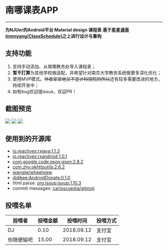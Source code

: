 # 南哪课表APP

-----

**为NJUer的Android平台 Material design 课程表**
**基于[星星课表(mnnyang/ClassSchedule)](https://github.com/mnnyang/ClassSchedule)之上进行设计与重构**

<!--more-->

## 支持功能


1. 支持手动添加、从南哪教务处导入课程表；
2. **暂不打算**为其他学校做适配，并希望针对南京大学教务系统做更多深化优化；
3. 使用MVP模式。~~作者翠翠他又不是计科软院的所以~~还有较多需要改进的地方，持续开发中；
4. 如有bug欢迎提issue，欢迎PR！

## 截图预览

![](https://github.com/idealclover/NJU-Class-Shedule-Android/raw/master/img/Screenshot1.png)
![](https://github.com/idealclover/NJU-Class-Shedule-Android/raw/master/img/Screenshot2.png)
![](https://github.com/idealclover/NJU-Class-Shedule-Android/raw/master/img/Screenshot3.png)

## 使用到的开源库

* [io.reactivex:rxjava:1.1.3](https://github.com/ReactiveX/RxJava)
* [io.reactivex:rxandroid:1.0.1](https://github.com/ReactiveX/RxAndroid)
* [com.google.code.gson:gson:2.8.2](https://github.com/google/gson)
* [com.zhy:okhttputils:2.6.2](https://github.com/hongyangAndroid/okhttputils)
* [wangjie/wheelview](https://github.com/wangjiegulu/WheelView)
* [didikee:AndroidDonate:0.1.0](https://github.com/didikee/AndroidDonate)
* html parse: [org.jsoup:jsoup:1.10.3](https://jsoup.org/download)
* commit messages: [carloscuesta/gitmoji](https://github.com/carloscuesta/gitmoji/)

## 投喂名单

| 投喂者     | 投喂金额 | 投喂时间   | 投喂方式 |
| ---------- | -------- | ---------- | -------- |
| DJ         | 0.10     | 2018.09.12 | 支付宝   |
| 你随便输吧 | 15.00    | 2018.09.12 | 支付宝   |